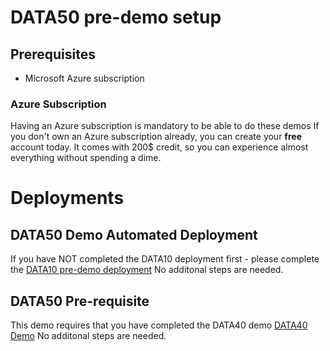 # DATA50 pre-demo setup

## Prerequisites

- Microsoft Azure subscription

### Azure Subscription

Having an Azure subscription is mandatory to be able to do these demos If you don't own an Azure subscription already, you can create your **free** account today. It comes with 200$ credit, so you can experience almost everything without spending a dime.



# Deployments

## DATA50 Demo Automated Deployment

If you have NOT completed the DATA10 deployment first - please complete the [DATA10 pre-demo deployment](../../data10/deployment/README.md)
No additonal steps are needed.

## DATA50 Pre-requisite

This demo requires that you have completed the DATA40 demo  [DATA40 Demo](../../data40/demos/README.md)
No additonal steps are needed.